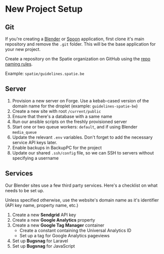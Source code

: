 # New Project Setup

## Git

If you're creating a [Blender](https://github.com/spatie/blender) or [Spoon](https://github.com/spatie/spoon) application, first clone it's main repository and remove the `.git` folder. This will be the base application for your new project.

Create a repository on the Spatie organization on GitHub using the [repo naming rules](https://guidelines.spatie.be/workflow/version-control#repo-naming-conventions).

Example: `spatie/guidelines.spatie.be`

## Server

1. Provision a new server on Forge. Use a kebab-cased version of the domain name for the droplet (example: `guidelines-spatie-be`)
1. Create a new site with root `/current/public`
1. Ensure that there's a database with a same name
1. Run our ansible scripts on the freshly provisioned server
1. Start one or two queue workers: `default`, and if using Blender `media_queue`
1. Update the relevant `.env` variables. Don't forget to add the necessary service API keys later.
1. Enable backups in BackupPC for the project
1. Update our shared `.ssh/config` file, so we can SSH to servers without specifying a username

## Services

Our Blender sites use a few third party services. Here's a checklist on what needs to be set up.

Unless specified otherwise, use the website's domain name as it's identifier (API key name, property name, etc.)

1. Create a new **Sendgrid** API key
1. Create a new **Google Analytics** property
1. Create a new **Google Tag Manager** container
    - Create a constant containing the Universal Analytics ID
    - Set up a tag for Google Analytics pageviews
1. Set up **Bugsnag** for Laravel
1. Set up **Bugsnag** for JavaScript
